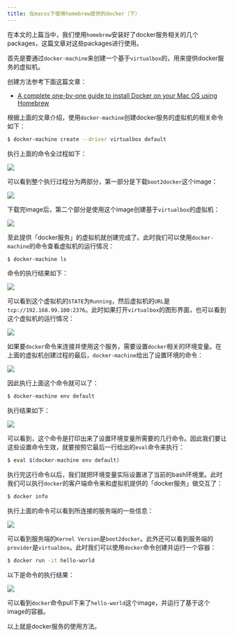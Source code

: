 ```yaml
---
title: 在macos下使用homebrew提供的docker（下）
---
```


在本文的上篇当中，我们使用`homebrew`安装好了docker服务相关的几个packages，这篇文章对这些packages进行使用。

首先是要通过`docker-machine`来创建一个基于`virtualbox`的，用来提供docker服务的虚拟机。

创建方法参考下面这篇文章：

* [A complete one-by-one guide to install Docker on your Mac OS using Homebrew](https://medium.com/@yutafujii_59175/a-complete-one-by-one-guide-to-install-docker-on-your-mac-os-using-homebrew-e818eb4cfc3)

根据上面的文章介绍，使用`docker-machine`创建docker服务的虚拟机的相关命令如下：

```bash
$ docker-machine create --driver virtualbox default
```

执行上面的命令全过程如下：

![](https://raw.githubusercontent.com/liweinan/blogpic2020_i/master/feb24/5B845675-C213-41A7-81AD-3F5EA2C22EA9.png)

可以看到整个执行过程分为两部分，第一部分是下载`boot2docker`这个image：

![](https://raw.githubusercontent.com/liweinan/blogpic2020_i/master/feb24/B2A9D50B-92F2-4F5B-8847-2C41EE6EB4F6.png)

下载完image后，第二个部分是使用这个image创建基于`virtualbox`的虚拟机：

![](https://raw.githubusercontent.com/liweinan/blogpic2020_i/master/feb24/0412F1B2-EF34-4186-8088-40D14750BB70.png)

至此提供「docker服务」的虚拟机就创建完成了。此时我们可以使用`docker-machine`的命令查看虚拟机的运行情况：

```bash
$ docker-machine ls
```

命令的执行结果如下：

![](https://raw.githubusercontent.com/liweinan/blogpic2020_i/master/feb24/3FFB3A9A-BBB8-442A-9BA4-935A38B560C3.png)

可以看到这个虚拟机的`STATE`为`Running`，然后虚拟机的`URL`是`tcp://192.168.99.100:2376`。此时如果打开`virtualbox`的图形界面，也可以看到这个虚拟机的运行情况：

![](https://raw.githubusercontent.com/liweinan/blogpic2020_i/master/feb24/E450B344-EF3C-4AC5-B7C4-98939E227053.png)

如果要`docker`命令来连接并使用这个服务，需要设置`docker`相关的环境变量。在上面的虚拟机创建过程的最后，`docker-machine`给出了设置环境的命令：

![](https://raw.githubusercontent.com/liweinan/blogpic2020_i/master/feb24/3A392958-967A-4C15-85A8-02E2022726CC.png)

因此执行上面这个命令就可以了：

```bash
$ docker-machine env default
```

执行结果如下：

![](https://raw.githubusercontent.com/liweinan/blogpic2020_i/master/feb24/E213915C-71B2-4613-959B-906EA1BCD214.png)

可以看到，这个命令是打印出来了设置环境变量所需要的几行命令。因此我们要让这些设置命令生效，就要按照它最后一行给出的`eval`命令来执行：

```bash
$ eval $(docker-machine env default)
```

执行完这行命令以后，我们就把环境变量实际设置进了当前的bash环境里。此时我们可以执行`docker`的客户端命令来和虚拟机提供的「docker服务」做交互了：

```bash
$ docker info
```

执行上面的命令可以看到所连接的服务端的一些信息：

![](https://raw.githubusercontent.com/liweinan/blogpic2020_i/master/feb24/53E4E540-9F05-45E3-94F4-F382D6F25047.png)

可以看到服务端的`Kernel Version`是`boot2docker`。此外还可以看到服务端的`provider`是`virtualbox`。此时我们可以使用`docker`命令创建并运行一个容器：

```bash
$ docker run -it hello-world
```

以下是命令的执行结果：

![](https://raw.githubusercontent.com/liweinan/blogpic2020_i/master/feb24/70FEFE5D-4DD4-466B-898F-0777F259AD45.png)

可以看到`docker`命令pull下来了`hello-world`这个image，并运行了基于这个image的容器。

以上就是docker服务的使用方法。
